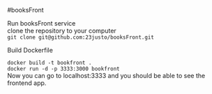 #booksFront

Run booksFront service<br/>
clone the repository to your computer<br/>
```git clone git@github.com:23justo/booksFront.git```<br/>

Build Dockerfile<br/>

```docker build -t bookfront .```<br/>
```docker run -d -p 3333:3000 bookfront```<br/>
Now you can go to localhost:3333 and you should be able to see the frontend app.<br/>